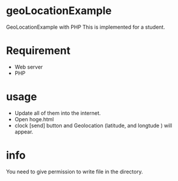 # geoLocationExample
GeoLocationExample with PHP 
This is implemented for a student.
# Requirement
  - Web server
  - PHP
  
# usage
- Update all of them into the internet. 
- Open hoge.html
- clock [send] button and Geolocation (latitude, and longtude ) will appear. 

# info
  You need to give permission to write file in the directory. 
